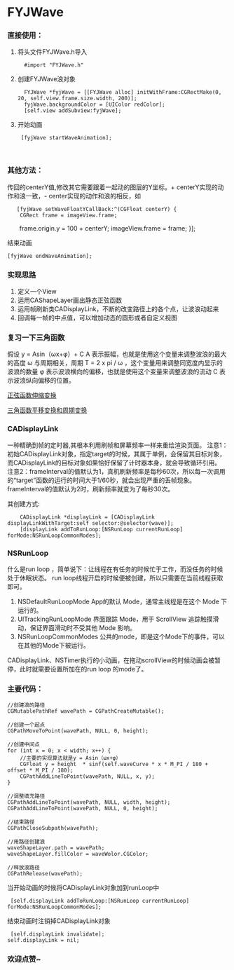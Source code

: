 # FYJWave

### 直接使用：
1. 将头文件FYJWave.h导入

         #import "FYJWave.h"
  
2. 创建FYJWave浪对象

         FYJWave *fyjWave = [[FYJWave alloc] initWithFrame:CGRectMake(0, 20, self.view.frame.size.width, 200)];
         fyjWave.backgroundColor = [UIColor redColor];
         [self.view addSubview:fyjWave];
    
3. 开始动画

        [fyjWave startWaveAnimation];
    
### 其他方法：
传回的centerY值,修改其它需要跟着一起动的图层的Y坐标。+ centerY实现的动作和浪一致，- center实现的动作和浪的相反，如

       [fyjWave setWaveFloatYCallBack:^(CGFloat centerY) {
        CGRect frame = imageView.frame;
        frame.origin.y = 100 + centerY;
        imageView.frame = frame;
      }];

 结束动画
 
    [fyjWave endWaveAnimation];



### 实现思路
1. 定义一个View
2. 运用CAShapeLayer画出静态正弦函数
3. 运用帧刷新类CADisplayLink，不断的改变路径上的各个点，让波浪动起来
4. 回调每一帧的中点值，可以增加动态的圆形或者自定义视图

### 复习一下三角函数
假设 y = Asin（ωx+φ）+ C
A 表示振幅，也就是使用这个变量来调整波浪的最大的高度
ω 与周期相关，周期 T = 2 x pi / ω ，这个变量用来调整同宽度内显示的波浪的数量
φ 表示波浪横向的偏移，也就是使用这个变量来调整波浪的流动
C 表示波浪纵向偏移的位置。

[正弦函数伸缩变换](https://wenku.baidu.com/view/beda69870029bd64783e2c28.html)

[三角函数平移变换和周期变换](https://wenku.baidu.com/view/3ecdb3f0b0717fd5360cdc80.html)

### CADisplayLink
一种精确到帧的定时器,其根本利用刷帧和屏幕频率一样来重绘渲染页面。
 注意1：初始CADisplayLink对象，指定target的时候，其属于单例，会保留其目标对象，而CADisplayLink的目标对象如果恰好保留了计时器本身，就会导致循环引用。
注意2：frameInterval的值默认为1，真机刷新频率是每秒60次，所以每一次调用的“target”函数的运行的时间大于1/60秒，就会出现严重的丢帧现象。frameInterval的值默认为2时，刷新频率就变为了每秒30次。

其创建方式:

        CADisplayLink *displayLink = [CADisplayLink displayLinkWithTarget:self selector:@selector(wave)];
        [displayLink addToRunLoop:[NSRunLoop currentRunLoop] forMode:NSRunLoopCommonModes];

### NSRunLoop
什么是run loop ，简单说下：让线程在有任务的时候忙于工作，而没任务的时候处于休眠状态。
run loop线程开启的时候便被创建，所以只需要在当前线程获取即可。
1. NSDefaultRunLoopMode
App的默认 Mode，通常主线程是在这个 Mode 下运行的。
2. UITrackingRunLoopMode
界面跟踪 Mode，用于 ScrollView 追踪触摸滑动，保证界面滑动时不受其他 Mode 影响。
3. NSRunLoopCommonModes
公共的mode，即是这个Mode下的事件，可以在其他的Mode下被运行。

CADisplayLink、NSTimer执行的小动画，在拖动scrollView的时候动画会被暂停，此时就需要设置所加在的run loop 的mode了。

### 主要代码：
    
    //创建浪的路径
    CGMutablePathRef wavePath = CGPathCreateMutable();
    
    //创建一个起点
    CGPathMoveToPoint(wavePath, NULL, 0, height);
    
    //创建中间点
    for (int x = 0; x < width; x++) {
        //主要的实现算法就是y = Asin（ωx+φ） 
        CGFloat y = height  * sinf(self.waveCurve * x * M_PI / 180 + offset * M_PI / 180);
        CGPathAddLineToPoint(wavePath, NULL, x, y);
    }
    
    //调整填充路径
    CGPathAddLineToPoint(wavePath, NULL, width, height);
    CGPathAddLineToPoint(wavePath, NULL, 0, height);
    
    //结束路径
    CGPathCloseSubpath(wavePath);
    
    //用路径创建浪
    waveShapeLayer.path = wavePath;
    waveShapeLayer.fillColor = waveWolor.CGColor;
    
    //释放浪路径
    CGPathRelease(wavePath);

当开始动画的时候将CADisplayLink对象加到runLoop中
      
     [self.displayLink addToRunLoop:[NSRunLoop currentRunLoop] forMode:NSRunLoopCommonModes];

结束动画时注销掉CADisplayLink对象
     
     [self.displayLink invalidate];
    self.displayLink = nil;
    
    
 ### 欢迎点赞~
 
